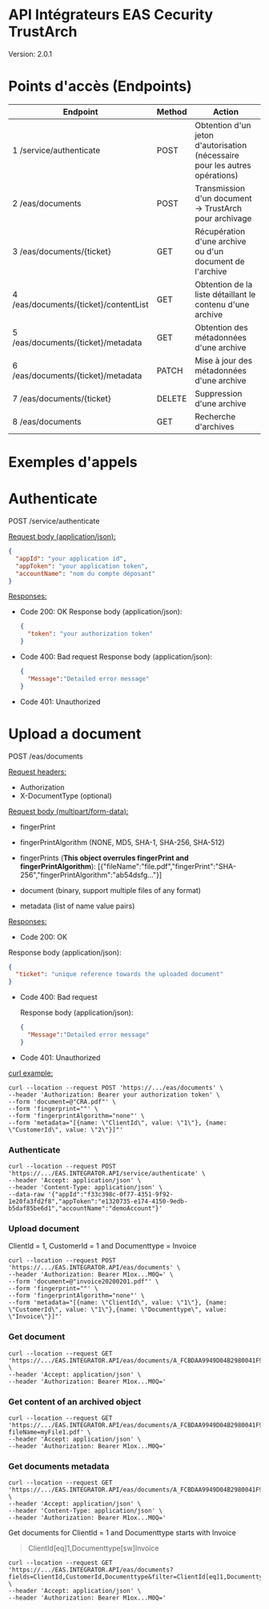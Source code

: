 

# API Intégrateurs EAS Cecurity TrustArch

Version: 2.0.1


# Points d'accès (Endpoints)
| Endpoint                               | Method | Action                                                                      |
|----------------------------------------| ------ |-----------------------------------------------------------------------------|
| 1 /service/authenticate                | POST   | Obtention d'un jeton d'autorisation (nécessaire pour les autres opérations) |
| 2 /eas/documents                       | POST   | Transmission d'un document -> TrustArch pour archivage                      |
| 3 /eas/documents/{ticket}              | GET    | Récupération d'une archive ou d'un document de l'archive                    |
| 4 /eas/documents/{ticket}/contentList  | GET    | Obtention de la liste détaillant le contenu d'une archive                   |
| 5 /eas/documents/{ticket}/metadata     | GET    | Obtention des métadonnées d'une archive                                     |
| 6 /eas/documents/{ticket}/metadata     | PATCH  | Mise à jour des métadonnées d'une archive                                   |
| 7 /eas/documents/{ticket}              | DELETE | Suppression d'une archive                                                   |
| 8 /eas/documents                       | GET    | Recherche d'archives                                                        |

# Exemples d'appels
# Authenticate

POST /service/authenticate

<u>Request body (application/json):</u>
```json
{
  "appId": "your application id",
  "appToken": "your application token",
  "accountName": "nom du compte déposant"
}
```
<u>Responses:</u>
- Code 200: OK
Response body (application/json):
  ```json
  {
    "token": "your authorization token"
  }
  ```
- Code 400: Bad request
  Response body (application/json):
  ```json
  {
    "Message":"Detailed error message"
  }
  ```
- Code 401: Unauthorized

# Upload a document

POST /eas/documents

<u>Request headers:</u>

- Authorization
- X-DocumentType (optional)

<u>Request body (multipart/form-data):</u>

- fingerPrint

- fingerPrintAlgorithm (NONE, MD5, SHA-1, SHA-256, SHA-512)

- fingerPrints (<b>This object overrules fingerPrint and fingerPrintAlgorithm</b>):
  [{"fileName":"file.pdf","fingerPrint":"SHA-256","fingerPrintAlgorithm":"ab54dsfg..."}]

- document (binary, support multiple files of any format)

- metadata (list of name value pairs)



<u>Responses:</u>

- Code 200: OK


Response body (application/json):

  ```json
  {
    "ticket": "unique reference towards the uploaded document"
  }
  ```

- Code 400: Bad request

  Response body (application/json):

  ```json
  {
    "Message":"Detailed error message"
  }
  ```

- Code 401: Unauthorized



<u>curl example:</u>

```shell
curl --location --request POST 'https://.../eas/documents' \
--header 'Authorization: Bearer your authorization token' \
--form 'document=@"CRA.pdf"' \
--form 'fingerprint=""' \
--form 'fingerprintAlgorithm="none"' \
--form 'metadata="[{name: \"ClientId\", value: \"1\"}, {name: \"CustomerId\", value: \"2\"}]"'
```

### Authenticate

```shell
curl --location --request POST 'https://.../EAS.INTEGRATOR.API/service/authenticate' \
--header 'Accept: application/json' \
--header 'Content-Type: application/json' \
--data-raw '{"appId":"f33c398c-0f77-4351-9f92-1e20fa3fd2f8","appToken":"e1320735-e174-4150-9edb-b5daf85be6d1","accountName":"demoAccount"}'
```

### Upload document

ClientId = 1, CustomerId = 1 and Documenttype = Invoice

```shell
curl --location --request POST 'https://.../EAS.INTEGRATOR.API/eas/documents' \
--header 'Authorization: Bearer M1ox...M0Q=' \
--form 'document=@"invoice20200201.pdf"' \
--form 'fingerprint=""' \
--form 'fingerprintAlgorithm="none"' \
--form 'metadata="[{name: \"ClientId\", value: \"1\"}, {name: \"CustomerId\", value: \"1\"},{name: \"Documenttype\", value: \"Invoice\"}]"'
```
### Get document

```shell
curl --location --request GET 'https://.../EAS.INTEGRATOR.API/eas/documents/A_FCBDAA9949D04B2980041F98E35AD05C_1' \
--header 'Accept: application/json' \
--header 'Authorization: Bearer M1ox...M0Q='
```


### Get content of an archived object

```shell
curl --location --request GET 'https://.../EAS.INTEGRATOR.API/eas/documents/A_FCBDAA9949D04B2980041F98E35AD05C_1?fileName=myFile1.pdf' \
--header 'Accept: application/json' \
--header 'Authorization: Bearer M1ox...M0Q='
```

### Get documents metadata

```shell
curl --location --request GET 'https://.../EAS.INTEGRATOR.API/eas/documents/A_FCBDAA9949D04B2980041F98E35AD05C_1/metadata' \
--header 'Accept: application/json' \
--header 'Content-Type: application/json' \
--header 'Authorization: Bearer M1ox...M0Q='
```

Get documents for ClientId = 1 and Documenttype starts with Invoice

> ClientId[eq]1,Documenttype[sw]Invoice

```shell
curl --location --request GET 'https://.../EAS.INTEGRATOR.API/eas/documents?fields=ClientId,CustomerId,Documenttype&filter=ClientId[eq]1,Documenttype[sw]Inv&pageNumber=1&pageSize=20&sortBy=' \
--header 'Accept: application/json' \
--header 'Authorization: Bearer M1ox...M0Q='
```